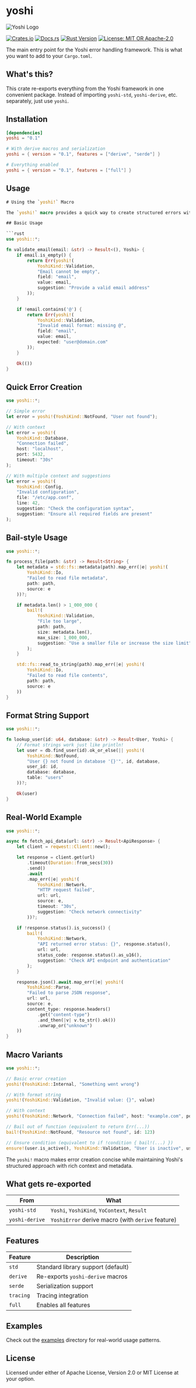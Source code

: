 # yoshi

![Yoshi Logo](../assets/YoshiLogo.png)

[![Crates.io](https://img.shields.io/crates/v/yoshi.svg)](https://crates.io/crates/yoshi)
[![Docs.rs](https://docs.rs/yoshi/badge.svg)](https://docs.rs/yoshi)
[![Rust Version](https://img.shields.io/badge/rust-1.87%2B-blue.svg)](https://www.rust-lang.org)
[![License: MIT OR Apache-2.0](https://img.shields.io/badge/License-MIT%20OR%20Apache--2.0-blue.svg)](../LICENSE)

The main entry point for the Yoshi error handling framework. This is what you want to add to your `Cargo.toml`.

## What's this?

This crate re-exports everything from the Yoshi framework in one convenient package. Instead of importing `yoshi-std`, `yoshi-derive`, etc. separately, just use `yoshi`.

## Installation

```toml
[dependencies]
yoshi = "0.1"

# With derive macros and serialization
yoshi = { version = "0.1", features = ["derive", "serde"] }

# Everything enabled
yoshi = { version = "0.1", features = ["full"] }
```

## Usage

```rust
# Using the `yoshi!` Macro

The `yoshi!` macro provides a quick way to create structured errors with context.

## Basic Usage

```rust
use yoshi::*;

fn validate_email(email: &str) -> Result<(), Yoshi> {
    if email.is_empty() {
        return Err(yoshi!(
            YoshiKind::Validation,
            "Email cannot be empty",
            field: "email",
            value: email,
            suggestion: "Provide a valid email address"
        ));
    }

    if !email.contains('@') {
        return Err(yoshi!(
            YoshiKind::Validation,
            "Invalid email format: missing @",
            field: "email",
            value: email,
            expected: "user@domain.com"
        ));
    }

    Ok(())
}
```

## Quick Error Creation

```rust
use yoshi::*;

// Simple error
let error = yoshi!(YoshiKind::NotFound, "User not found");

// With context
let error = yoshi!(
    YoshiKind::Database,
    "Connection failed",
    host: "localhost",
    port: 5432,
    timeout: "30s"
);

// With multiple context and suggestions
let error = yoshi!(
    YoshiKind::Config,
    "Invalid configuration",
    file: "/etc/app.conf",
    line: 42,
    suggestion: "Check the configuration syntax",
    suggestion: "Ensure all required fields are present"
);
```

## Bail-style Usage

```rust
use yoshi::*;

fn process_file(path: &str) -> Result<String> {
    let metadata = std::fs::metadata(path).map_err(|e| yoshi!(
        YoshiKind::Io,
        "Failed to read file metadata",
        path: path,
        source: e
    ))?;

    if metadata.len() > 1_000_000 {
        bail!(
            YoshiKind::Validation,
            "File too large",
            path: path,
            size: metadata.len(),
            max_size: 1_000_000,
            suggestion: "Use a smaller file or increase the size limit"
        );
    }

    std::fs::read_to_string(path).map_err(|e| yoshi!(
        YoshiKind::Io,
        "Failed to read file contents",
        path: path,
        source: e
    ))
}
```

## Format String Support

```rust
use yoshi::*;

fn lookup_user(id: u64, database: &str) -> Result<User, Yoshi> {
    // Format strings work just like println!
    let user = db.find_user(id).ok_or_else(|| yoshi!(
        YoshiKind::NotFound,
        "User {} not found in database '{}'", id, database,
        user_id: id,
        database: database,
        table: "users"
    ))?;

    Ok(user)
}
```

## Real-World Example

```rust
use yoshi::*;

async fn fetch_api_data(url: &str) -> Result<ApiResponse> {
    let client = reqwest::Client::new();

    let response = client.get(url)
        .timeout(Duration::from_secs(30))
        .send()
        .await
        .map_err(|e| yoshi!(
            YoshiKind::Network,
            "HTTP request failed",
            url: url,
            source: e,
            timeout: "30s",
            suggestion: "Check network connectivity"
        ))?;

    if !response.status().is_success() {
        bail!(
            YoshiKind::Network,
            "API returned error status: {}", response.status(),
            url: url,
            status_code: response.status().as_u16(),
            suggestion: "Check API endpoint and authentication"
        );
    }

    response.json().await.map_err(|e| yoshi!(
        YoshiKind::Parse,
        "Failed to parse JSON response",
        url: url,
        source: e,
        content_type: response.headers()
            .get("content-type")
            .and_then(|v| v.to_str().ok())
            .unwrap_or("unknown")
    ))
}
```

## Macro Variants

```rust
use yoshi::*;

// Basic error creation
yoshi!(YoshiKind::Internal, "Something went wrong")

// With format string
yoshi!(YoshiKind::Validation, "Invalid value: {}", value)

// With context
yoshi!(YoshiKind::Network, "Connection failed", host: "example.com", port: 80)

// Bail out of function (equivalent to return Err(...))
bail!(YoshiKind::NotFound, "Resource not found", id: 123)

// Ensure condition (equivalent to if !condition { bail!(...) })
ensure!(user.is_active(), YoshiKind::Validation, "User is inactive", user_id: user.id)
```

The `yoshi!` macro makes error creation concise while maintaining Yoshi's structured approach with rich context and metadata.

## What gets re-exported

| From | What |
|------|------|
| `yoshi-std` | `Yoshi`, `YoshiKind`, `YoContext`, `Result` |
| `yoshi-derive` | `YoshiError` derive macro (with `derive` feature) |

## Features

| Feature | Description |
|---------|-------------|
| `std` | Standard library support (default) |
| `derive` | Re-exports `yoshi-derive` macros |
| `serde` | Serialization support |
| `tracing` | Tracing integration |
| `full` | Enables all features |

## Examples

Check out the [examples](../examples/) directory for real-world usage patterns.

## License

Licensed under either of Apache License, Version 2.0 or MIT License at your option.
